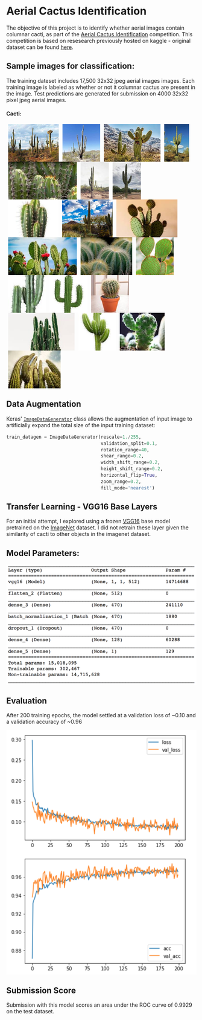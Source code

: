 # Aerial Cactus Identification

The objective of this project is to identify whether aerial images contain columnar cacti, as part of the [Aerial Cactus Identification](https://www.kaggle.com/c/aerial-cactus-identification/data) competition. This competition is based on resesearch previously hosted on kaggle - original dataset can be found [here](https://www.kaggle.com/irvingvasquez/cactus-aerial-photos). 


## Sample images for classification:

The training dateset includes 17,500 32x32 jpeg aerial images images. Each training image is labeled as whether or not it columnar cactus are present in the image. Test predictions are generated for submission on 4000 32x32 pixel jpeg aerial images. 

#### Cacti: 

<p align="left"><a href="Cacti"><img src="/images/1.jpg" align="center" height="100" hspace="5"></a><a href="Cacti"><img src="/images/2.jpg" align="center" height="100" hspace="5"></a><a href="Cacti"><img src="/images/3.jpg" align="center" height="100" hspace="5"></a><a href="Cacti"><img src="/images/4.jpg" align="center" height="100" hspace="5"></a><a href="Cacti"><img src="/images/11.jpg" align="center" height="100" hspace="5"></a><a href="Cacti"><img src="/images/5.jpg" align="center" height="100" hspace="5"></a><a href="Cacti"><img src="/images/6.jpg" align="center" height="100" hspace="5"></a><a href="Cacti"><img src="/images/7.jpg" align="center" height="100" hspace="5"></a><a href="Cacti"><img src="/images/8.jpg" align="center" height="100" hspace="5"></a><a href="Cacti"><img src="/images/9.jpg" align="center" height="100" hspace="5"></a><a href="Cacti"><img src="/images/10.jpg" align="center" height="100" hspace="5"></a><a href="Cacti"><img src="/images/12.jpg" align="center" height="100" hspace="5"></a><a href="Cacti"><img src="/images/13.jpg" align="center" height="100" hspace="5"></a><a href="Cacti"><img src="/images/14.jpg" align="center" height="100" hspace="5"></a><a href="Cacti"><img src="/images/15.jpg" align="center" height="100" hspace="5"></a><a href="Cacti"><img src="/images/16.jpg" align="center" height="100" hspace="5"></a><a href="Cacti"><img src="/images/17.jpg" align="center" height="100" hspace="5"></a><a href="Cacti"><img src="/images/18.jpg" align="center" height="100" hspace="5"></a><a href="Cacti"><img src="/images/19.jpg" align="center" height="100" hspace="5"></a><a href="Cacti"><img src="/images/20.jpg" align="center" height="100" hspace="5"></a></p>

## Data Augmentation
Keras' [`ImageDataGenerator`](https://keras.io/preprocessing/image/#imagedatagenerator-class) class allows the augmentation of input image to artificially expand the total size of the input training dataset:

```python
train_datagen = ImageDataGenerator(rescale=1./255,
                                   validation_split=0.1,
                                   rotation_range=40,
                                   shear_range=0.2,
                                   width_shift_range=0.2,
                                   height_shift_range=0.2,
                                   horizontal_flip=True,
                                   zoom_range=0.2,
                                   fill_mode='nearest')
```

## Transfer Learning - VGG16 Base Layers
For an initial attempt, I explored using a frozen [VGG16](https://arxiv.org/abs/1409.1556) base model pretrained on the [ImageNet](http://www.image-net.org) dataset. I did not retrain these layer given the similarity of cacti to other objects in the imagenet dataset. 


## Model Parameters:
<p align="center"><a href="model params"><img src="/images/model_params.png" align="center" width="600" ></a></p>


## Evaluation
After 200 training epochs, the model settled at a validation loss of ~0.10 and a validation accuracy of ~0.96
<p align="center"><a href="Loss + Accuracy"><img src="/images/acc.png" align="center" width="600" ></a></p>

## Submission Score
Submission with this model scores an area under the ROC curve of 0.9929 on the test dataset. 
